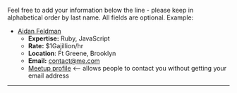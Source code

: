Feel free to add your information below the line - please keep in alphabetical order by last name.  All fields are optional.  Example:

* [Aidan Feldman](https://github.com/afeld)
    * **Expertise:** Ruby, JavaScript
    * **Rate:** $1Gajillion/hr
    * **Location**: Ft Greene, Brooklyn
    * **Email:** contact@me.com
    * [Meetup profile](http://www.meetup.com/hackerhours/members/8818215/) <-- allows people to contact you without getting your email address

----------------
